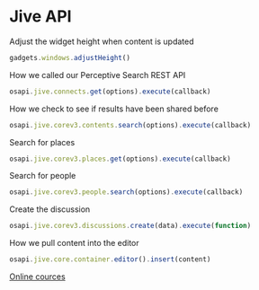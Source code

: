 Jive API
=========

Adjust the widget height when content is updated 
```javascript
gadgets.windows.adjustHeight()
```

How we called our Perceptive Search REST API
```javascript
osapi.jive.connects.get(options).execute(callback)
```

How we check to see if results have been shared before
```javascript
osapi.jive.corev3.contents.search(options).execute(callback)
```

Search for places
```javascript
osapi.jive.corev3.places.get(options).execute(callback)
```

Search for people
```javascript
osapi.jive.corev3.people.search(options).execute(callback)
```

Create the discussion
```javascript
osapi.jive.corev3.discussions.create(data).execute(function)
```

How we pull content into the editor
```javascript
osapi.jive.core.container.editor().insert(content)
```

[Online cources](http://www.csdn.net/article/2015-02-05/2823859/2)

